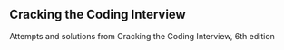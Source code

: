 Cracking the Coding Interview
-----------------------------

Attempts and solutions from Cracking the Coding Interview, 6th edition
